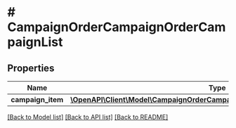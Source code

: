# # CampaignOrderCampaignOrderCampaignList

## Properties

Name | Type | Description | Notes
------------ | ------------- | ------------- | -------------
**campaign_item** | [**\OpenAPI\Client\Model\CampaignOrderCampaignOrderCampaignListCampaignItem[]**](CampaignOrderCampaignOrderCampaignListCampaignItem.md) |  | [optional]

[[Back to Model list]](../../README.md#models) [[Back to API list]](../../README.md#endpoints) [[Back to README]](../../README.md)
